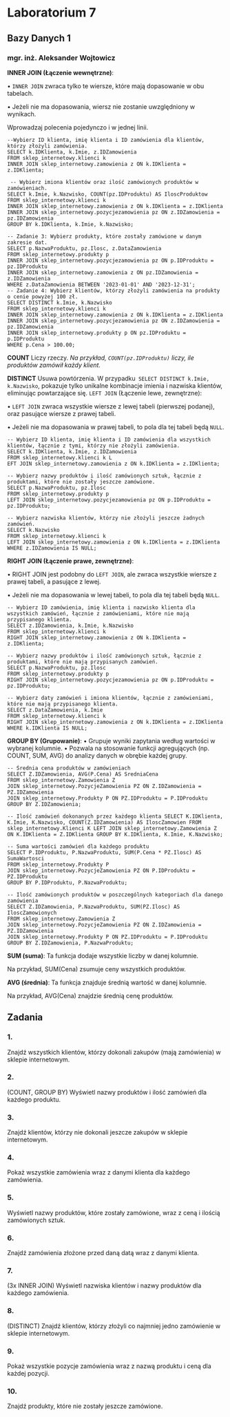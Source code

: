 # Laboratorium 7
## Bazy Danych 1
### mgr. inż. Aleksander Wojtowicz

**INNER JOIN (Łączenie wewnętrzne)**:

• `INNER JOIN` zwraca tylko te wiersze, które mają dopasowanie w obu tabelach.

• Jeżeli nie ma dopasowania, wiersz nie zostanie uwzględniony w wynikach. 

Wprowadzaj polecenia pojedynczo i w jednej linii. 
```
--Wybierz ID klienta, imię klienta i ID zamówienia dla klientów, którzy złożyli zamówienia.
SELECT k.IDKlienta, k.Imie, z.IDZamowienia
FROM sklep_internetowy.klienci k
INNER JOIN sklep_internetowy.zamowienia z ON k.IDKlienta = z.IDKlienta;

 -- Wybierz imiona klientów oraz ilość zamówionych produktów w zamówieniach.
SELECT k.Imie, k.Nazwisko, COUNT(pz.IDProduktu) AS IloscProduktow
FROM sklep_internetowy.klienci k
INNER JOIN sklep_internetowy.zamowienia z ON k.IDKlienta = z.IDKlienta
INNER JOIN sklep_internetowy.pozycjezamowienia pz ON z.IDZamowienia = pz.IDZamowienia
GROUP BY k.IDKlienta, k.Imie, k.Nazwisko;

-- Zadanie 3: Wybierz produkty, które zostały zamówione w danym zakresie dat.
SELECT p.NazwaProduktu, pz.Ilosc, z.DataZamowienia
FROM sklep_internetowy.produkty p
INNER JOIN sklep_internetowy.pozycjezamowienia pz ON p.IDProduktu = pz.IDProduktu
INNER JOIN sklep_internetowy.zamowienia z ON pz.IDZamowienia = z.IDZamowienia
WHERE z.DataZamowienia BETWEEN '2023-01-01' AND '2023-12-31';
-- Zadanie 4: Wybierz klientów, którzy złożyli zamówienia na produkty o cenie powyżej 100 zł.
SELECT DISTINCT k.Imie, k.Nazwisko
FROM sklep_internetowy.klienci k
INNER JOIN sklep_internetowy.zamowienia z ON k.IDKlienta = z.IDKlienta
INNER JOIN sklep_internetowy.pozycjezamowienia pz ON z.IDZamowienia = pz.IDZamowienia
INNER JOIN sklep_internetowy.produkty p ON pz.IDProduktu = p.IDProduktu
WHERE p.Cena > 100.00;
```
**COUNT**
Liczy rzeczy.
*Na przykład, `COUNT(pz.IDProduktu)` liczy, ile produktów zamówił każdy klient.*

**DISTINCT**
Usuwa powtórzenia.
W przypadku` SELECT DISTINCT k.Imie, k.Nazwisko`, pokazuje tylko unikalne kombinacje imienia i nazwiska klientów, eliminując powtarzające się.
`LEFT JOIN` (Łączenie lewe, zewnętrzne):

• `LEFT JOIN` zwraca wszystkie wiersze z lewej tabeli (pierwszej podanej), oraz pasujące wiersze z prawej tabeli.

• Jeżeli nie ma dopasowania w prawej tabeli, to pola dla tej tabeli będą `NULL`.

```
-- Wybierz ID klienta, imię klienta i ID zamówienia dla wszystkich klientów, łącznie z tymi, którzy nie złożyli zamówienia.
SELECT k.IDKlienta, k.Imie, z.IDZamowienia
FROM sklep_internetowy.klienci k L
EFT JOIN sklep_internetowy.zamowienia z ON k.IDKlienta = z.IDKlienta;

-- Wybierz nazwy produktów i ilość zamówionych sztuk, łącznie z produktami, które nie zostały jeszcze zamówione.
SELECT p.NazwaProduktu, pz.Ilosc
FROM sklep_internetowy.produkty p
LEFT JOIN sklep_internetowy.pozycjezamowienia pz ON p.IDProduktu = pz.IDProduktu;

-- Wybierz nazwiska klientów, którzy nie złożyli jeszcze żadnych zamówień.
SELECT k.Nazwisko
FROM sklep_internetowy.klienci k
LEFT JOIN sklep_internetowy.zamowienia z ON k.IDKlienta = z.IDKlienta
WHERE z.IDZamowienia IS NULL;
```

**RIGHT JOIN (Łączenie prawe, zewnętrzne)**:

• RIGHT JOIN jest podobny do `LEFT JOIN`, ale zwraca wszystkie wiersze z prawej tabeli, a pasujące z lewej.

• Jeżeli nie ma dopasowania w lewej tabeli, to pola dla tej tabeli będą `NULL`. 

```
-- Wybierz ID zamówienia, imię klienta i nazwisko klienta dla wszystkich zamówień, łącznie z zamówieniami, które nie mają przypisanego klienta.
SELECT z.IDZamowienia, k.Imie, k.Nazwisko
FROM sklep_internetowy.klienci k
RIGHT JOIN sklep_internetowy.zamowienia z ON k.IDKlienta = z.IDKlienta;

-- Wybierz nazwy produktów i ilość zamówionych sztuk, łącznie z produktami, które nie mają przypisanych zamówień.
SELECT p.NazwaProduktu, pz.Ilosc
FROM sklep_internetowy.produkty p
RIGHT JOIN sklep_internetowy.pozycjezamowienia pz ON p.IDProduktu = pz.IDProduktu;

-- Wybierz daty zamówień i imiona klientów, łącznie z zamówieniami, które nie mają przypisanego klienta.
SELECT z.DataZamowienia, k.Imie
FROM sklep_internetowy.klienci k
RIGHT JOIN sklep_internetowy.zamowienia z ON k.IDKlienta = z.IDKlienta WHERE k.IDKlienta IS NULL;
```
**GROUP BY (Grupowanie)**:
• Grupuje wyniki zapytania według wartości w wybranej kolumnie.
• Pozwala na stosowanie funkcji agregujących (np. COUNT, SUM, AVG) do analizy danych w obrębie każdej grupy. 
```
-- Średnia cena produktów w zamówieniach
SELECT Z.IDZamowienia, AVG(P.Cena) AS SredniaCena
FROM sklep_internetowy.Zamowienia Z
JOIN sklep_internetowy.PozycjeZamowienia PZ ON Z.IDZamowienia = PZ.IDZamowienia
JOIN sklep_internetowy.Produkty P ON PZ.IDProduktu = P.IDProduktu
GROUP BY Z.IDZamowienia;

-- Ilość zamówień dokonanych przez każdego klienta SELECT K.IDKlienta, K.Imie, K.Nazwisko, COUNT(Z.IDZamowienia) AS IloscZamowien FROM sklep_internetowy.Klienci K LEFT JOIN sklep_internetowy.Zamowienia Z ON K.IDKlienta = Z.IDKlienta GROUP BY K.IDKlienta, K.Imie, K.Nazwisko;

-- Suma wartości zamówień dla każdego produktu
SELECT P.IDProduktu, P.NazwaProduktu, SUM(P.Cena * PZ.Ilosc) AS SumaWartosci
FROM sklep_internetowy.Produkty P
JOIN sklep_internetowy.PozycjeZamowienia PZ ON P.IDProduktu = PZ.IDProduktu
GROUP BY P.IDProduktu, P.NazwaProduktu;

-- Ilość zamówionych produktów w poszczególnych kategoriach dla danego zamówienia
SELECT Z.IDZamowienia, P.NazwaProduktu, SUM(PZ.Ilosc) AS IloscZamowionych
FROM sklep_internetowy.Zamowienia Z
JOIN sklep_internetowy.PozycjeZamowienia PZ ON Z.IDZamowienia = PZ.IDZamowienia
JOIN sklep_internetowy.Produkty P ON PZ.IDProduktu = P.IDProduktu
GROUP BY Z.IDZamowienia, P.NazwaProduktu;
```
**SUM (suma)**: Ta funkcja dodaje wszystkie liczby w danej kolumnie.

Na przykład, SUM(Cena) zsumuje ceny wszystkich produktów.

**AVG (średnia)**: Ta funkcja znajduje średnią wartość w danej kolumnie.

Na przykład, AVG(Cena) znajdzie średnią cenę produktów.

## Zadania
### 1.
Znajdź wszystkich klientów, którzy dokonali zakupów (mają zamówienia) w sklepie internetowym.
### 2.
(COUNT, GROUP BY) Wyświetl nazwy produktów i ilość zamówień dla każdego produktu.
### 3.
Znajdź klientów, którzy nie dokonali jeszcze zakupów w sklepie internetowym.
### 4.
Pokaż wszystkie zamówienia wraz z danymi klienta dla każdego zamówienia.
### 5.
Wyświetl nazwy produktów, które zostały zamówione, wraz z ceną i ilością zamówionych sztuk.
### 6.
Znajdź zamówienia złożone przed daną datą wraz z danymi klienta.
### 7.
(3x INNER JOIN) Wyświetl nazwiska klientów i nazwy produktów dla każdego zamówienia.
### 8.
(DISTINCT) Znajdź klientów, którzy złożyli co najmniej jedno zamówienie w sklepie internetowym.
### 9.
Pokaż wszystkie pozycje zamówienia wraz z nazwą produktu i ceną dla każdej pozycji.
### 10.
Znajdź produkty, które nie zostały jeszcze zamówione.
